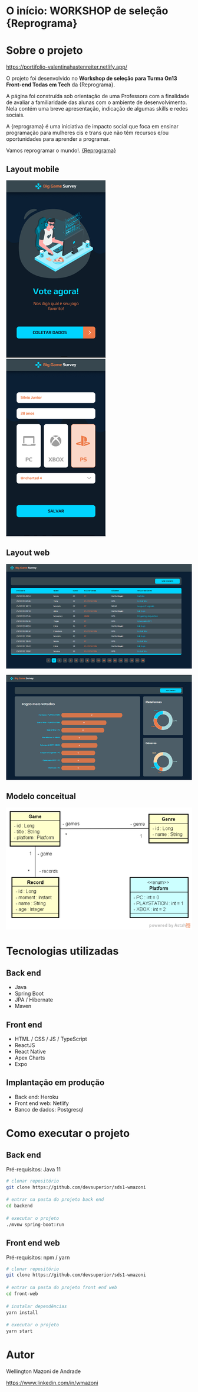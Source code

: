 # O início: WORKSHOP de seleção {Reprograma}

# Sobre o projeto

https://portifolio-valentinahastenreiter.netlify.app/

O projeto foi desenvolvido no **Workshop de seleção para Turma On13 Front-end Todas em Tech** da {Reprograma}. 

A página foi construída sob orientação de uma Professora com a finalidade de avaliar a familiaridade das alunas com o ambiente de desenvolvimento. Nela contém uma breve apresentação, indicação de algumas skills e redes sociais. 

A {reprograma} é uma iniciativa de impacto social que foca em ensinar programação para mulheres cis e trans que não têm recursos e/ou oportunidades para aprender a programar. 

Vamos reprogramar o mundo!. [{Reprograma}](https://www.reprograma.com.br/index.html)

## Layout mobile
![Mobile 1](https://github.com/acenelio/assets/raw/main/sds1/mobile1.png) ![Mobile 2](https://github.com/acenelio/assets/raw/main/sds1/mobile2.png)

## Layout web
![Web 1](https://github.com/acenelio/assets/raw/main/sds1/web1.png)

![Web 2](https://github.com/acenelio/assets/raw/main/sds1/web2.png)

## Modelo conceitual
![Modelo Conceitual](https://github.com/acenelio/assets/raw/main/sds1/modelo-conceitual.png)

# Tecnologias utilizadas
## Back end
- Java
- Spring Boot
- JPA / Hibernate
- Maven
## Front end
- HTML / CSS / JS / TypeScript
- ReactJS
- React Native
- Apex Charts
- Expo
## Implantação em produção
- Back end: Heroku
- Front end web: Netlify
- Banco de dados: Postgresql

# Como executar o projeto

## Back end
Pré-requisitos: Java 11

```bash
# clonar repositório
git clone https://github.com/devsuperior/sds1-wmazoni

# entrar na pasta do projeto back end
cd backend

# executar o projeto
./mvnw spring-boot:run
```

## Front end web
Pré-requisitos: npm / yarn

```bash
# clonar repositório
git clone https://github.com/devsuperior/sds1-wmazoni

# entrar na pasta do projeto front end web
cd front-web

# instalar dependências
yarn install

# executar o projeto
yarn start
```

# Autor

Wellington Mazoni de Andrade

https://www.linkedin.com/in/wmazoni
